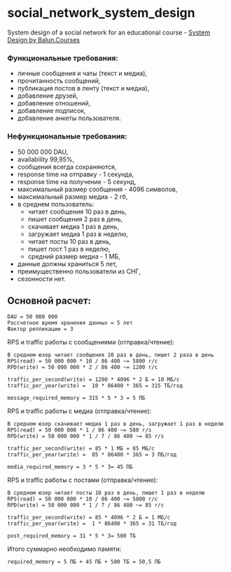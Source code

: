 # social_network_system_design
System design of a social network for an educational course -
[System Design by Balun.Courses](https://balun.courses/courses/system_design)

### Функциональные требования:
- личные сообщения и чаты (текст и медиа),
- прочитанность сообщений,
- публикация постов в ленту (текст и медиа),
- добавление друзей, 
- добавление отношений, 
- добавление подписок,
- добавление анкеты пользователя.

### Нефункциональные требования:
- 50 000 000 DAU,
- availability 99,95%,
- сообщения всегда сохраняются,
- response time на отправку - 1 секунда,
- response time на получение - 5 секунд,
- максимальный размер сообщения - 4096 символов,
- максимальный размер медиа - 2 гб,
- в среднем пользователь:
  - читает сообщения 10 раз в день,
  - пишет сообщения 2 раз в день,
  - скачивает медиа 1 раз в день,
  - загружает медиа 1 раз в неделю,
  - читает посты 10 раз в день,
  - пишет пост 1 раз в неделю,
  - средний размер медиа - 1 МБ,
- данные должны храниться 5 лет,
- преимущественно пользователи из СНГ,
- сезонности нет.

## Основной расчет:
    DAU = 50 000 000
    Рассчетное время хранения данных = 5 лет
    Фактор репликации = 3

RPS и traffic работы с сообщениями (отправка/чтение):

    В среднем юзер читает сообщения 10 раз в день, пишет 2 раза в день
    RPS(read) = 50 000 000 * 10 / 86 400 ~= 5800 r/с
    RPD(write) = 50 000 000 * 2 / 86 400 ~= 1200 r/с

    traffic_per_second(write) = 1200 * 4096 * 2 Б = 10 МБ/с  
    traffic_per_year(write) =  10 * 86400 * 365 = 315 ТБ/год

    message_required_memory = 315 * 5 * 3 = 5 ПБ

RPS и traffic работы с медиа (отправка/чтение):

    В среднем юзер скачивает медиа 1 раз в день, загружает 1 раз в неделю
    RPS(read) = 50 000 000 * 1 / 86 400 ~= 580 r/s
    RPD(write) = 50 000 000 * 1 / 7 / 86 400 ~= 85 r/s

    traffic_per_second(write) = 85 * 1 МБ = 85 МБ/с  
    traffic_per_year(write) =  85 * 86400 * 365 = 3 ПБ/год

    media_required_memory = 3 * 5 * 3= 45 ПБ

RPS и traffic работы с постами (отправка/чтение):

    В среднем юзер читает посты 10 раз в день, пишет 1 раз в неделю
    RPS(read) = 50 000 000 * 10 / 86 400 ~= 5800 r/с
    RPD(write) = 50 000 000 * 1 / 7 / 86 400 ~= 85 r/с

    traffic_per_second(write) = 85 * 4096 * 2 Б = 1 МБ/с  
    traffic_per_year(write) =  1 * 86400 * 365 = 31 ТБ/год

    post_required_memory = 31 * 5 * 3= 500 ТБ

Итого суммарно необходимо памяти:

    required_memory = 5 ПБ + 45 ПБ + 500 ТБ = 50,5 ПБ

